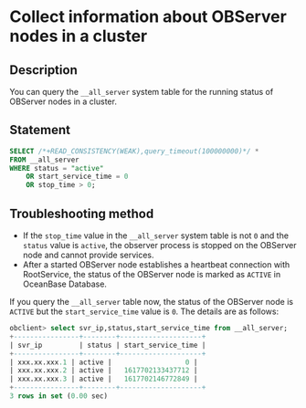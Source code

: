 # Collect information about OBServer nodes in a cluster

## Description

You can query the `__all_server` system table for the running status of OBServer nodes in a cluster.

## Statement

```SQL
SELECT /*+READ_CONSISTENCY(WEAK),query_timeout(100000000)*/ *
FROM __all_server
WHERE status = "active"
	OR start_service_time = 0
	OR stop_time > 0;
```

## Troubleshooting method

* If the `stop_time` value in the `__all_server` system table is not `0` and the `status` value is `active`, the observer process is stopped on the OBServer node and cannot provide services.
* After a started OBServer node establishes a heartbeat connection with RootService, the status of the OBServer node is marked as `ACTIVE` in OceanBase Database.

If you query the `__all_server` table now, the status of the OBServer node is `ACTIVE` but the `start_service_time` value is `0`. The details are as follows:

```sql
obclient> select svr_ip,status,start_service_time from __all_server;
+----------------+--------+--------------------+
| svr_ip         | status | start_service_time |
+----------------+--------+--------------------+
| xxx.xx.xxx.1 | active |                  0 |
| xxx.xx.xxx.2 | active |   1617702133437712 |
| xxx.xx.xxx.3 | active |   1617702146772849 |
+----------------+--------+--------------------+
3 rows in set (0.00 sec)
```
